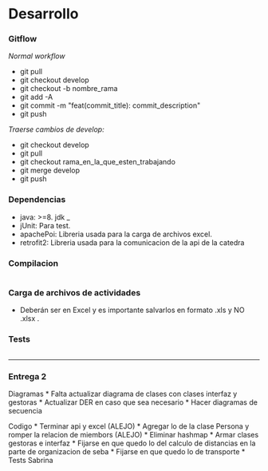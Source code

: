 # Desarrollo

### Gitflow 

_Normal workflow_

* git pull
* git checkout develop
* git checkout -b nombre_rama
* git add -A
* git commit -m "feat(commit_title): commit_description"
* git push

_Traerse cambios de develop:_

* git checkout develop
* git pull
* git checkout rama_en_la_que_esten_trabajando
* git merge develop
* git push

### Dependencias

* java: >=8. jdk _
* jUnit: Para test.
* apachePoi: Libreria usada para la carga de archivos excel.
* retrofit2: Libreria usada para la comunicacion de la api de la catedra

### Compilacion

```
```

### Carga de archivos de actividades

* Deberán ser en Excel y es importante salvarlos en formato .xls y NO .xlsx .


### Tests

```
```

**********

### Entrega 2

Diagramas 
    * Falta actualizar diagrama de clases con clases interfaz y gestoras
    * Actualizar DER en caso que sea necesario
    * Hacer diagramas de secuencia

Codigo
    * Terminar api y excel (ALEJO)
    * Agregar lo de la clase Persona y romper la relacion de miembors (ALEJO)
        * Eliminar hashmap
    * Armar clases gestoras e interfaz
    * Fijarse en que quedo lo del calculo de distancias en la parte de organizacion de seba
    * Fijarse en que quedo lo de transporte
    * Tests Sabrina










